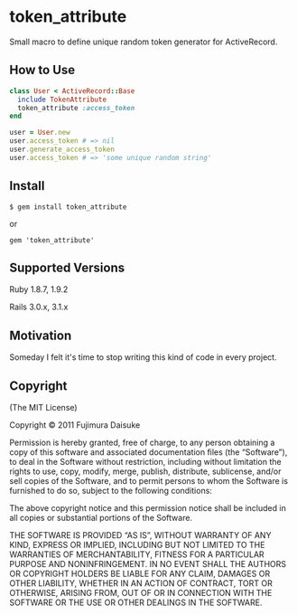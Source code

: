 # token_attribute

Small macro to define unique random token generator for ActiveRecord.

## How to Use

```ruby
class User < ActiveRecord::Base
  include TokenAttribute
  token_attribute :access_token
end

user = User.new
user.access_token # => nil
user.generate_access_token
user.access_token # => 'some unique random string'
```

## Install

```
$ gem install token_attribute
```

or

```
gem 'token_attribute'
```

## Supported Versions

Ruby 1.8.7, 1.9.2

Rails 3.0.x, 3.1.x

## Motivation

Someday I felt it's time to stop writing this kind of code in every project.


## Copyright

(The MIT License)

Copyright © 2011 Fujimura Daisuke

Permission is hereby granted, free of charge, to any person obtaining a copy of this software and associated documentation files (the “Software”), to deal in the Software without restriction, including without limitation the rights to use, copy, modify, merge, publish, distribute, sublicense, and/or sell copies of the Software, and to permit persons to whom the Software is furnished to do so, subject to the following conditions:

The above copyright notice and this permission notice shall be included in all copies or substantial portions of the Software.

THE SOFTWARE IS PROVIDED “AS IS”, WITHOUT WARRANTY OF ANY KIND, EXPRESS OR IMPLIED, INCLUDING BUT NOT LIMITED TO THE WARRANTIES OF MERCHANTABILITY, FITNESS FOR A PARTICULAR PURPOSE AND NONINFRINGEMENT. IN NO EVENT SHALL THE AUTHORS OR COPYRIGHT HOLDERS BE LIABLE FOR ANY CLAIM, DAMAGES OR OTHER LIABILITY, WHETHER IN AN ACTION OF CONTRACT, TORT OR OTHERWISE, ARISING FROM, OUT OF OR IN CONNECTION WITH THE SOFTWARE OR THE USE OR OTHER DEALINGS IN THE SOFTWARE.